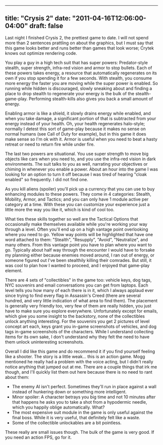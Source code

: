 
---
title: "Crysis 2"
date: "2011-04-16T12:06:00-04:00"
draft: false
---

Last night I finished Crysis 2, the prettiest game to date. I will not spend more than 2 sentences prattling on about the graphics, but I must say that this game looks better and runs better than games that look worse; Crytek knows out optimize rendering code.

You play a guy in a high tech suit that has super powers: Predator-style stealth, super strength, infra-red vision and armor to stop bullets. Each of these powers takes energy, a resource that automatically regenerates on its own if you stop spending it for a few seconds. With stealth, you consume more energy the faster you are moving while the super power is enabled. So running while hidden is discouraged, slowly sneaking about and finding a place to drop stealth to regenerate your energy is the bulk of the stealth-game-play. Performing stealth-kills also gives you back a small amount of energy.

Enabling armor is like a shield, it slowly drains energy while enabled, and when you take damage, a significant portion of that is subtracted from your energy instead of your health. Oh, your health regenerates halo-style; normally I detest this sort of game-play because it makes no sense on normal humans (see Call of Duty for example), but in this game it does make sense so I'm ok with it. Armor is useful when you need to beat a hasty retreat or need to return fire while under fire.

The last two powers are situational. You use super strength to move big objects like cars when you need to, and you use the infra-red vision in dark environments. The suit talks to you as well, narrating your objectives or chiming in whenever you enable a power. About an hour into the game I was looking for an option to turn it off because I was tired of hearing "cloak enabled" so frequently. I did not find one.

As you kill aliens (spoiler) you'll pick up a currency that you can use to buy enhancing modules to these powers. They come in 4 categories: Stealth, Mobility, Armor, and Tactics; and you can only have 1 module active per category at a time. With these you can customize your experience just a little more the way you like it, which is kind of cool too.

What ties these skills together so well are the Tactical Options that occasionally make themselves available while you're working your way through a level. Often you'll end up on a high vantage point overlooking where you need to go. Yellow way points will be highlighted that have one word attached to them: "Stealth", "Resupply", "Avoid", "Neutralize", and many others. From this vantage point you have to plan where you want to go. Typically about half way through the encounter I would have to forsake my planning either because enemies moved around, I ran out of energy, or someone figured out I've been stealthily killing their comrades. But still, it was cool to plan how I wanted to proceed, and I enjoyed that game-play element.

There are 4 sets of "collectibles" in the game too: vehicle keys, dog tags, NYC souvenirs and email conversations you can get from laptops. Each level tells you how many of each there is in it, which I always applaud ever since trying to find every flag in Assassin's Creed (there are several hundred, and very little indication of what area to find them). The placement is generally very friendly too, very few of them are really hidden, you just have to make sure you explore everywhere. Unfortunately except for emails, which give you some insight to the backstory, none of the collectibles unlock anything interesting. For the souvenirs you get 2 pictures of level concept art each, keys grant you in-game screenshots of vehicles, and dog tags in-game screenshots of the characters. While I understand collecting items for its own sake, I don't understand why they felt the need to have them unlock uninteresting screenshots.

Overall I did like this game and do recommend it if you find yourself feeling like a shooter. The story is a little weak... this is an action game. Mogg mentioned he really had a problem with the voice acting, but I didn't really notice anything that jumped out at me. There are a couple things that irk me though, and I'll quickly list them out here because there is no need to rant about them:

* The enemy AI isn't perfect. Sometimes they'll run in place against a wall instead of hunkering down or something more intelligent.
* Minor spoiler: A character betrays you big time and not 10 minutes after that happens he asks you to take a shot from a hypodermic needle, which you happily oblige automatically. What?
* The most expensive suit module in the game is only useful against the final boss. While it is very useful, that definitely felt like a waste.
* Some of the collectible unlockables are a bit pointless.

These really are small issues though. The bulk of the game is very good. If you need an action FPS, go for it.
